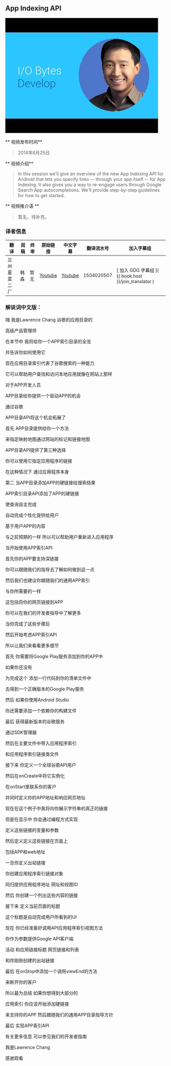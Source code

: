 ## App Indexing API 

![video_screenshot](images/UjLJoMWSXts.jpg) 

** 视频发布时间**
 
> 2014年6月25日

** 视频介绍**

> In this session we'll give an overview of the new App Indexing API for Android that lets you specify links -- through your app itself -- for App Indexing. It also gives you a way to re-engage users through Google Search App autocompletions. We'll provide step-by-step guidelines for how to get started. 

** 视频推介语 **

>  暂无，待补充。

### 译者信息

| 翻译 | 润稿 | 终审 | 原始链接 | 中文字幕 |  翻译流水号  |  加入字幕组  |
| ----|----|----|----|----|----|----|
| 兰州夏菜二厂  | 韩淼 | 暂无 | [ Youtube ]( https://www.youtube.com/watch?v=UjLJoMWSXts ) | [ Youtube ](https://www.youtube.com/watch?v=pwxXMfTQ1QY) | 1504020507 | [ 加入 GDG 字幕组 ]( {{ book.host }}/join_translator ) |


### 解说词中文版：

嗨  我是Lawrence Chang  谷歌的应用目录的

高级产品管理师

在本节中  我将给你一个APP索引目录的全览

并告诉你如何使用它

现在应用目录索引代表了谷歌搜索的一种能力

它可以帮助用户查找和访问本地应用就像在网站上那样

对于APP开发人员

APP目录给你提供一个驱动APP的机会

通过谷歌

APP目录API将这个机会拓展了

首先  APP目录提供给你一个方法

来指定映射地图通过网站的标记和链接地图

APP目录API提供了第三种选择

你可以使用它指定应用程序的链接

在这种情况下  通过应用程序本身

第二  当APP目录添加APP的硬链接给搜索结果

APP索引目录API添加了APP的硬链接

使查询自主完成

自动完成个性化提供给用户

基于用户APP的内容

与之前预期的一样  所以可以帮助用户重新进入应用程序

当开始使用APP索引API

首先你的APP要支持深链接

你可以跟随我们的指导去了解如何做到这一点

然后我们也建议你跟随我们的通用APP索引

与你所需要的一样

这包括将你的网页链接到APP

你可以在我们的开发者指导中了解更多

当你完成了这些步骤后

然后开始考虑APP索引API

所以让我们来看看更多细节

首先  你需要将Google Play服务添加到你的APP中

如果你还没有

为完成这个  添加一行代码到你的清单文件中

去得到一个正确版本的Google Play服务

然后  如果你使用Android Studio

你还需要添加一个依赖你的构建文件

最后  获得最新版本的谷歌服务

通过SDK管理器

然后在主要文件中带入应用程序索引

和应用程序索引链接类文件

接下来  你定义一个全球谷歌API用户

然后在onCreate中将它实例化

在onStart里联系你的客户

并同时定义你的APP地址和响应网页地址


现在在这个例子中我将向你展示字符串的真正的链接

但是在显示中  你会通过编程方式实现

定义这些链接的变量和参数

然后定义定义这些链接在页面上

包括APP和web地址

一旦你定义出站链接

你创建应用程序索引链接对象

同归提供应用程序地址  网址和视图ID

然后  你创建一个列出这些内容的链接

接下来  定义当前页面的标题

这个标题是自动完成用户所看到的UI

现在  你已经准备好调用API应用程序索引视图方法

你作为参数提供Google API客户端

活动  和应用链接标题  网页链接和列表

和你刚刚创建的出站链接

最后  在onStop中添加一个调用viewEnd的方法

来断开你的客户

所以最为总结  如果你想得到大部分的

应用索引  你应该开始添加硬链接

来支持你的APP  然后跟随我们的通用APP目录指导方针

最后  实现APP索引API

有关更多信息  可以参见我们的开发者指南

我是Lawrence Chang

感谢观看